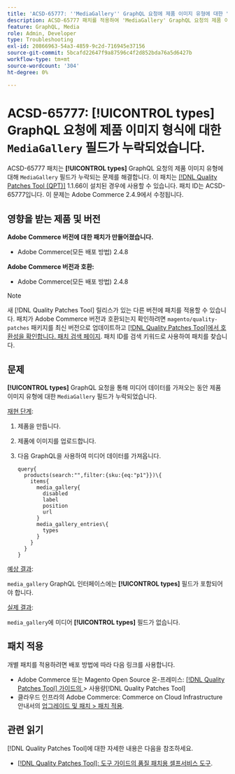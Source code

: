```yaml
---
title: 'ACSD-65777: ''MediaGallery'' GraphQL 요청에 제품 이미지 유형에 대한 "유형" 필드가 누락됨'
description: ACSD-65777 패치를 적용하여 'MediaGallery' GraphQL 요청의 제품 이미지 유형에 대한 "유형" 필드가 누락되는 Adobe Commerce 문제를 해결합니다.
feature: GraphQL, Media
role: Admin, Developer
type: Troubleshooting
exl-id: 20866963-54a3-4859-9c2d-716945e37156
source-git-commit: 5bcafd22647f9a87596c4f2d852bda76a5d6427b
workflow-type: tm+mt
source-wordcount: '304'
ht-degree: 0%

---
```


# ACSD-65777: **[!UICONTROL types]** GraphQL 요청에 제품 이미지 형식에 대한 `MediaGallery` 필드가 누락되었습니다.

ACSD-65777 패치는 **[!UICONTROL types]** GraphQL 요청의 제품 이미지 유형에 대해 `MediaGallery` 필드가 누락되는 문제를 해결합니다. 이 패치는 [[!DNL Quality Patches Tool (QPT)]](/help/tools/quality-patches-tool/quality-patches-tool-to-self-serve-quality-patches.md) 1.1.66이 설치된 경우에 사용할 수 있습니다. 패치 ID는 ACSD-65777입니다. 이 문제는 Adobe Commerce 2.4.9에서 수정됩니다.

## 영향을 받는 제품 및 버전

**Adobe Commerce 버전에 대한 패치가 만들어졌습니다.**

* Adobe Commerce(모든 배포 방법) 2.4.8

**Adobe Commerce 버전과 호환:**

* Adobe Commerce(모든 배포 방법) 2.4.8

>[!NOTE]
>
>새 [!DNL Quality Patches Tool] 릴리스가 있는 다른 버전에 패치를 적용할 수 있습니다. 패치가 Adobe Commerce 버전과 호환되는지 확인하려면 `magento/quality-patches` 패키지를 최신 버전으로 업데이트하고 [[!DNL Quality Patches Tool]에서 호환성을 확인합니다. 패치 검색 페이지](https://experienceleague.adobe.com/tools/commerce-quality-patches/index.html). 패치 ID를 검색 키워드로 사용하여 패치를 찾습니다.

## 문제

**[!UICONTROL types]** GraphQL 요청을 통해 미디어 데이터를 가져오는 동안 제품 이미지 유형에 대한 `MediaGallery` 필드가 누락되었습니다.

<u>재현 단계</u>:

1. 제품을 만듭니다.
1. 제품에 이미지를 업로드합니다.
1. 다음 GraphQL을 사용하여 미디어 데이터를 가져옵니다.

   ```
   query{
     products(search:"",filter:{sku:{eq:"p1"}})\{
       items{
         media_gallery{
           disabled
           label
           position
           url
         }
         media_gallery_entries\{
           types
         }
       }
     }
   }
   ```

<u>예상 결과</u>:

`media_gallery` GraphQL 인터페이스에는 **[!UICONTROL types]** 필드가 포함되어야 합니다.

<u>실제 결과</u>:

`media_gallery`에 미디어 **[!UICONTROL types]** 필드가 없습니다.

## 패치 적용

개별 패치를 적용하려면 배포 방법에 따라 다음 링크를 사용합니다.

* Adobe Commerce 또는 Magento Open Source 온-프레미스: [[!DNL Quality Patches Tool]  가이드의 ](/help/tools/quality-patches-tool/usage.md)> 사용량[!DNL Quality Patches Tool]
* 클라우드 인프라의 Adobe Commerce: Commerce on Cloud Infrastructure 안내서의 [업그레이드 및 패치 > 패치 적용](https://experienceleague.adobe.com/docs/commerce-cloud-service/user-guide/develop/upgrade/apply-patches.html).

## 관련 읽기

[!DNL Quality Patches Tool]에 대한 자세한 내용은 다음을 참조하세요.

* [[!DNL Quality Patches Tool]: 도구 가이드의 품질 패치용 셀프서비스 도구](/help/tools/quality-patches-tool/quality-patches-tool-to-self-serve-quality-patches.md).
